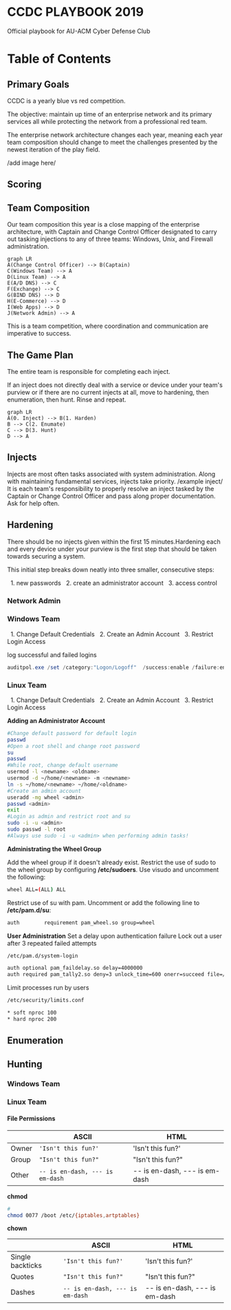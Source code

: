 
# CCDC PLAYBOOK 2019

Official playbook for AU-ACM Cyber Defense Club 


# Table of Contents

## Primary Goals
CCDC is a yearly blue vs red competition.

The objective: maintain up time of an enterprise network and its primary services all while protecting the network from a professional red team.  

The enterprise network architecture changes each year,
meaning each year team composition should change to meet the challenges presented by the newest iteration of the play field.

/add image here/

## Scoring

## Team Composition
Our team composition this year is a close mapping of the enterprise architecture, with Captain and Change Control Officer designated to carry out tasking injections to any of three teams: Windows, Unix, and Firewall administration.
 
 ```mermaid
graph LR
A(Change Control Officer) --> B(Captain)
C(Windows Team) --> A
D(Linux Team) --> A
E(A/D DNS) --> C
F(Exchange) --> C
G(BIND DNS) --> D
H(E-Commerce) --> D
I(Web Apps) --> D
J(Network Admin) --> A
```

This is a team competition, where coordination and communication are imperative to success.

## The Game Plan
The entire team is responsible for completing each inject. 

If an inject does not directly deal with a service or device under your team's purview or if there are no current injects at all, move to hardening, then enumeration, then hunt. Rinse and repeat.
 
 ```mermaid
graph LR
A(0. Inject) --> B(1. Harden)
B --> C(2. Enumate)
C --> D(3. Hunt)
D --> A
```



## Injects

Injects are most often tasks associated with system administration.
Along with maintaining fundamental services, injects take priority.
/example inject/
It is each team's responsibility to properly resolve an inject tasked by the Captain or Change Control Officer and pass along proper documentation. Ask for help often.

## Hardening
There should be no injects given within the first 15 minutes.Hardening each and every device under your purview is the first step that should be taken towards securing a system. 

This initial step breaks down neatly into three smaller, consecutive steps:
  	
&nbsp;&nbsp;1. new passwords
&nbsp;&nbsp;2. create an administrator account
&nbsp;&nbsp;3. access control  

### Network Admin 

### Windows Team
&nbsp;&nbsp;1. Change Default Credentials
&nbsp;&nbsp;2. Create an Admin Account
&nbsp;&nbsp;3. Restrict Login Access  

log successful and failed logins
```powershell
auditpol.exe /set /category:"Logon/Logoff"  /success:enable /failure:enable | out-null
```

### Linux Team
&nbsp;&nbsp;1. Change Default Credentials
&nbsp;&nbsp;2. Create an Admin Account
&nbsp;&nbsp;3. Restrict Login Access  

**Adding an Administrator Account**
```bash
#Change default password for default login
passwd 
#Open a root shell and change root password
su 
passwd
#While root, change default username
usermod -l <newname> <oldname>
usermod -d ~/home/<newname> -m <newname>
ln -s ~/home/<newname> ~/home/<oldname>
#Create an admin account
useradd -mg wheel <admin>
passwd <admin> 
exit
#Login as admin and restrict root and su
sudo -i -u <admin>
sudo passwd -l root
#Always use sudo -i -u <admin> when performing admin tasks!
```
**Administrating the Wheel Group**

Add the wheel group if it doesn't already exist. 
Restrict the use of sudo to the wheel group by configuring **/etc/sudoers**. Use visudo and uncomment the following: 
```bash
wheel ALL=(ALL) ALL  
```
Restrict use of su with pam. 
Uncomment or add the following line to **/etc/pam.d/su**:
```bash
auth		requirement	pam_wheel.so group=wheel
```
**User Administration**
Set a delay upon authentication failure
Lock out a user after 3 repeated failed attempts
```bash
/etc/pam.d/system-login

auth optional pam_faildelay.so delay=4000000
auth required pam_tally2.so deny=3 unlock_time=600 onerr=succeed file=/var/log/tallylog
```
Limit processes run by users
```bash
/etc/security/limits.conf

* soft nproc 100
* hard nproc 200
```



	

## Enumeration


## Hunting

### Windows Team


### Linux Team

#### File Permissions

|              |ASCII                          |HTML                         |
|----------------|-------------------------------|-----------------------------|
|Owner|`'Isn't this fun?'`            |'Isn't this fun?'            |
|Group          |`"Isn't this fun?"`            |"Isn't this fun?"            |
|Other          |`-- is en-dash, --- is em-dash`|-- is en-dash, --- is em-dash|
**chmod**
```bash
#
chmod 0077 /boot /etc/{iptables,artptables}
```

**chown**


|                |ASCII                          |HTML                         |
|----------------|-------------------------------|-----------------------------|
|Single backticks|`'Isn't this fun?'`            |'Isn't this fun?'            |
|Quotes          |`"Isn't this fun?"`            |"Isn't this fun?"            |
|Dashes          |`-- is en-dash, --- is em-dash`|-- is en-dash, --- is em-dash|
<!--stackedit_data:
eyJoaXN0b3J5IjpbNjc1NzU5MDk4LDE3MzM0ODMzNzIsLTEyMT
kzMzU1NzUsMjIwNDY0NjI5LDE0OTM4MDE4NjgsMTc0NjEzMTMy
XX0=
-->